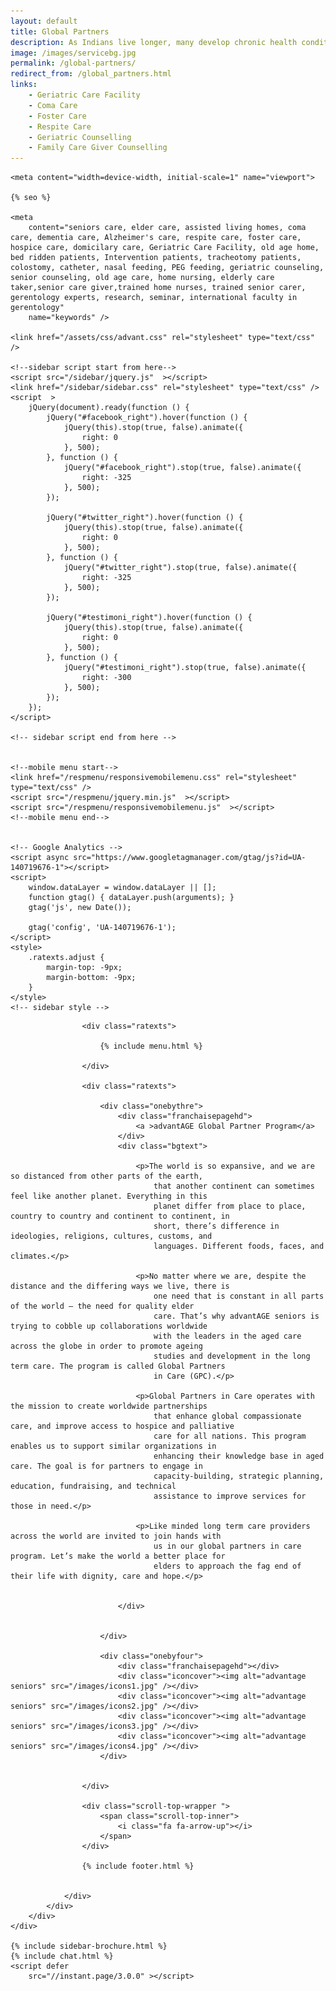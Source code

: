 ```yaml
---
layout: default
title: Global Partners
description: As Indians live longer, many develop chronic health conditions that require complex care. Caring for older adults with chronic conditions and complex health needs is becoming increasingly challenging.
image: /images/servicebg.jpg
permalink: /global-partners/
redirect_from: /global_partners.html
links:
    - Geriatric Care Facility
    - Coma Care
    - Foster Care
    - Respite Care
    - Geriatric Counselling
    - Family Care Giver Counselling
---
```


<head>
    <meta content="text/html; charset=utf-8" http-equiv="Content-Type" />
  <link rel="shortcut icon" href="/images/favicon.ico" type="image/x-icon">
  <link rel="icon" href="/images/favicon.ico" type="image/x-icon">

    <meta content="width=device-width, initial-scale=1" name="viewport">

    {% seo %}

    <meta
        content="seniors care, elder care, assisted living homes, coma care, dementia care, Alzheimer's care, respite care, foster care, hospice care, domicilary care, Geriatric Care Facility, old age home, bed ridden patients, Intervention patients, tracheotomy patients, colostomy, catheter, nasal feeding, PEG feeding, geriatric counseling, senior counseling, old age care, home nursing, elderly care taker,senior care giver,trained home nurses, trained senior carer, gerentology experts, research, seminar, international faculty in gerentology"
        name="keywords" />

    <link href="/assets/css/advant.css" rel="stylesheet" type="text/css" />

    <!--sidebar script start from here-->
    <script src="/sidebar/jquery.js"  ></script>
    <link href="/sidebar/sidebar.css" rel="stylesheet" type="text/css" />
    <script  >
        jQuery(document).ready(function () {
            jQuery("#facebook_right").hover(function () {
                jQuery(this).stop(true, false).animate({
                    right: 0
                }, 500);
            }, function () {
                jQuery("#facebook_right").stop(true, false).animate({
                    right: -325
                }, 500);
            });

            jQuery("#twitter_right").hover(function () {
                jQuery(this).stop(true, false).animate({
                    right: 0
                }, 500);
            }, function () {
                jQuery("#twitter_right").stop(true, false).animate({
                    right: -325
                }, 500);
            });

            jQuery("#testimoni_right").hover(function () {
                jQuery(this).stop(true, false).animate({
                    right: 0
                }, 500);
            }, function () {
                jQuery("#testimoni_right").stop(true, false).animate({
                    right: -300
                }, 500);
            });
        });
    </script>

    <!-- sidebar script end from here -->


    <!--mobile menu start-->
    <link href="/respmenu/responsivemobilemenu.css" rel="stylesheet" type="text/css" />
    <script src="/respmenu/jquery.min.js"  ></script>
    <script src="/respmenu/responsivemobilemenu.js"  ></script>
    <!--mobile menu end-->


    <!-- Google Analytics -->
    <script async src="https://www.googletagmanager.com/gtag/js?id=UA-140719676-1"></script>
    <script>
        window.dataLayer = window.dataLayer || [];
        function gtag() { dataLayer.push(arguments); }
        gtag('js', new Date());

        gtag('config', 'UA-140719676-1');
    </script>
    <style>
        .ratexts.adjust {
            margin-top: -9px;
            margin-bottom: -9px;
        }
    </style>
    <!-- sidebar style -->
  <style>
  .newformbord {
    font-family: Verdana, Arial, Helvetica, sans-serif;
    border: 1px solid #99CC00;
    font-size: 11px;
    line-height: 20px;
    font-weight: normal;
    color: #333333;
    text-decoration: none;
    height: 20px;
    width: 138px;
  }

  .blacktext {
    font-family: Arial;
    font-size: 12px;
    line-height: 18px;
    font-weight: normal;
    color: #666666;
    text-decoration: none;
  }

  .gren {
    font-family: Arial;
    font-size: 0.8rem;
    line-height: 18px;
    font-weight: normal;
    color: #009900;
    text-decoration: none;
  }

  .p-2 {
    padding: 0.5rem 1rem;
  }

  .contact-card p {
    margin: 0 !important;
    font-size: 0.9rem;
    line-height: 1.2;
  }

  .contact-card h3 {
    margin: 0 !important;
    font-weight: bold;
    padding-bottom: 0.5rem;
  }

  .e-broch {
    position: static !important;
  }

  #facebook_right, #twitter_right {
    top: 15%; 
    right: -325px; 
    border: 1px solid #822206;
  }
</style>
</head>

<body>
    <div id="servicebg">
        <div id="foot">
            <div id="fix">
                <div id="actual">

                    <div class="ratexts">

                        {% include menu.html %}

                    </div>

                    <div class="ratexts">

                        <div class="onebythre">
                            <div class="franchaisepagehd">
                                <a >advantAGE Global Partner Program</a>
                            </div>
                            <div class="bgtext">

                                <p>The world is so expansive, and we are so distanced from other parts of the earth,
                                    that another continent can sometimes feel like another planet. Everything in this
                                    planet differ from place to place, country to country and continent to continent, in
                                    short, there’s difference in ideologies, religions, cultures, customs, and
                                    languages. Different foods, faces, and climates.</p>

                                <p>No matter where we are, despite the distance and the differing ways we live, there is
                                    one need that is constant in all parts of the world – the need for quality elder
                                    care. That’s why advantAGE seniors is trying to cobble up collaborations worldwide
                                    with the leaders in the aged care across the globe in order to promote ageing
                                    studies and development in the long term care. The program is called Global Partners
                                    in Care (GPC).</p>

                                <p>Global Partners in Care operates with the mission to create worldwide partnerships
                                    that enhance global compassionate care, and improve access to hospice and palliative
                                    care for all nations. This program enables us to support similar organizations in
                                    enhancing their knowledge base in aged care. The goal is for partners to engage in
                                    capacity-building, strategic planning, education, fundraising, and technical
                                    assistance to improve services for those in need.</p>

                                <p>Like minded long term care providers across the world are invited to join hands with
                                    us in our global partners in care program. Let’s make the world a better place for
                                    elders to approach the fag end of their life with dignity, care and hope.</p>


                            </div>


                        </div>

                        <div class="onebyfour">
                            <div class="franchaisepagehd"></div>
                            <div class="iconcover"><img alt="advantage seniors" src="/images/icons1.jpg" /></div>
                            <div class="iconcover"><img alt="advantage seniors" src="/images/icons2.jpg" /></div>
                            <div class="iconcover"><img alt="advantage seniors" src="/images/icons3.jpg" /></div>
                            <div class="iconcover"><img alt="advantage seniors" src="/images/icons4.jpg" /></div>
                        </div>


                    </div>

                    <div class="scroll-top-wrapper ">
                        <span class="scroll-top-inner">
                            <i class="fa fa-arrow-up"></i>
                        </span>
                    </div>

                    {% include footer.html %}


                </div>
            </div>
        </div>
    </div>

    {% include sidebar-brochure.html %}
    {% include chat.html %}
    <script defer 
        src="//instant.page/3.0.0" ></script>
</body>
